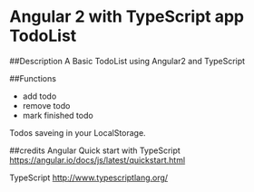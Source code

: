 # Angular 2 with TypeScript app TodoList

##Description
A Basic TodoList using Angular2 and TypeScript

##Functions
- add todo
- remove todo
- mark finished todo

Todos saveing in your LocalStorage.

##credits
Angular Quick start with TypeScript
https://angular.io/docs/js/latest/quickstart.html

TypeScript
http://www.typescriptlang.org/